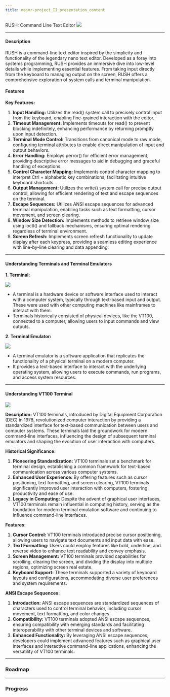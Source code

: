 ```yaml
---
title: major-project_II_presentation_content
---
```

RUSH: Command LIne Text Editor
![](https://user-images.githubusercontent.com/23309033/187076235-c68ab092-8fd6-4d64-abd5-def1aba36862.png)

---
#### Description

RUSH is a command-line text editor inspired by the simplicity and functionality of the legendary nano text editor. Developed as a foray into systems programming, RUSH provides an immersive dive into low-level details while implementing essential features. From taking input directly from the keyboard to managing output on the screen, RUSH offers a comprehensive exploration of system calls and terminal manipulation.

#### Features

**Key Features:**

1. **Input Handling:** Utilizes the read() system call to precisely control input from the keyboard, enabling fine-grained interaction with the editor.
2. **Timeout Management:** Implements timeouts for read() to prevent blocking indefinitely, enhancing performance by returning promptly upon input detection.
3. **Terminal Mode Control:** Transitions from canonical mode to raw mode, configuring terminal attributes to enable direct manipulation of input and output behaviors.
4. **Error Handling:** Employs perror() for efficient error management, providing descriptive error messages to aid in debugging and graceful handling of exceptions.
5. **Control Character Mapping:** Implements control character mapping to interpret Ctrl + alphabetic key combinations, facilitating intuitive keyboard shortcuts.
6. **Output Management:** Utilizes the write() system call for precise output control, allowing for efficient rendering of text and escape sequences on the terminal.
7. **Escape Sequences:** Utilizes ANSI escape sequences for advanced terminal manipulation, enabling tasks such as text formatting, cursor movement, and screen clearing.
8. **Window Size Detection:** Implements methods to retrieve window size using ioctl() and fallback mechanisms, ensuring optimal rendering regardless of terminal environment.
9. **Screen Refresh:** Implements screen refresh functionality to update display after each keypress, providing a seamless editing experience with line-by-line clearing and data appending.

---

#### Understanding Terminals and Terminal Emulators

**1. Terminal:**

![](https://i.pcmag.com/imagery/lineups/01BRew0rpQZr6y8VTnrj7jb-1.fit_lim.size_1200x630.v1569492764.jpg)

- A terminal is a hardware device or software interface used to interact with a computer system, typically through text-based input and output. These were used with other computing machines like mainframes to interact with them.
- Terminals historically consisted of physical devices, like the VT100, connected to a computer, allowing users to input commands and view outputs.

**2. Terminal Emulator:**

![](https://i.imgur.com/DoyiLTS.png)

- A terminal emulator is a software application that replicates the functionality of a physical terminal on a modern computer.
- It provides a text-based interface to interact with the underlying operating system, allowing users to execute commands, run programs, and access system resources.



---

#### Understanding VT100 Terminal

![](https://www.oldcomputr.com/wp-content/uploads/2015/11/digital_vt100-7349.jpg)

**Description:** VT100 terminals, introduced by Digital Equipment Corporation (DEC) in 1978, revolutionized computer interaction by providing a standardized interface for text-based communication between users and computer systems. These terminals laid the groundwork for modern command-line interfaces, influencing the design of subsequent terminal emulators and shaping the evolution of user interaction with computers.

**Historical Significance:**

1. **Pioneering Standardization:** VT100 terminals set a benchmark for terminal design, establishing a common framework for text-based communication across various computer systems.
2. **Enhanced User Experience:** By offering features such as cursor positioning, text formatting, and screen clearing, VT100 terminals significantly improved user interaction with computers, fostering productivity and ease of use.
3. **Legacy in Computing:** Despite the advent of graphical user interfaces, VT100 terminals remain influential in computing history, serving as the foundation for modern terminal emulation software and continuing to influence command-line interfaces.

**Features:**

1. **Cursor Control:** VT100 terminals introduced precise cursor positioning, allowing users to navigate text documents and input data with ease.
2. **Text Formatting:** Users could employ features like bold, underline, and reverse video to enhance text readability and convey emphasis.
3. **Screen Management:** VT100 terminals provided capabilities for scrolling, clearing the screen, and dividing the display into multiple regions, optimizing screen real estate.
4. **Keyboard Support:** These terminals supported a variety of keyboard layouts and configurations, accommodating diverse user preferences and system requirements.

**ANSI Escape Sequences:**

1. **Introduction:** ANSI escape sequences are standardized sequences of characters used to control terminal behavior, including cursor movement, text formatting, and color changes.
2. **Compatibility:** VT100 terminals adopted ANSI escape sequences, ensuring compatibility with emerging standards and facilitating interoperability with other terminal devices and software.
3. **Enhanced Functionality:** By leveraging ANSI escape sequences, developers could implement advanced features such as graphical user interfaces and interactive command-line applications, enhancing the versatility of VT100 terminals.

---
### Roadmap

---

### Progress




